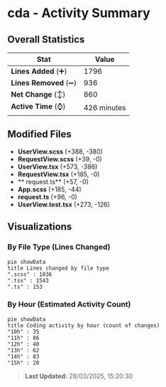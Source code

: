 # cda - Activity Summary 

## Overall Statistics

| Stat                   | Value                                                             |
| ---------------------- | ----------------------------------------------------------------- |
| **Lines Added** (➕)   | 1796                                          |
| **Lines Removed** (➖) | 936                                        |
| **Net Change** (↕)    | 860                |
| **Active Time** (⌚)   | 426 minutes |


## Modified Files
- **UserView.scss** (+388, -380)
- **RequestView.scss** (+39, -0)
- **UserView.tsx** (+573, -386)
- **RequestView.tsx** (+185, -0)
- ** request.ts** (+57, -0)
- **App.scss** (+185, -44)
- **request.ts** (+96, -0)
- **UserView.test.tsx** (+273, -126)

## Visualizations

### By File Type (Lines Changed)

```mermaid
pie showData
title Lines changed by file type
".scss" : 1036
".tsx" : 1543
".ts" : 153
```

### By Hour (Estimated Activity Count)

```mermaid
pie showData
title Coding activity by hour (count of changes)
"10h" : 35
"11h" : 86
"12h" : 40
"13h" : 62
"14h" : 83
"15h" : 20
```


> **Last Updated:** 28/03/2025, 15:20:30